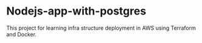 # Nodejs-app-with-postgres
This project for learning infra structure deployment in AWS using  Terraform and Docker. 
